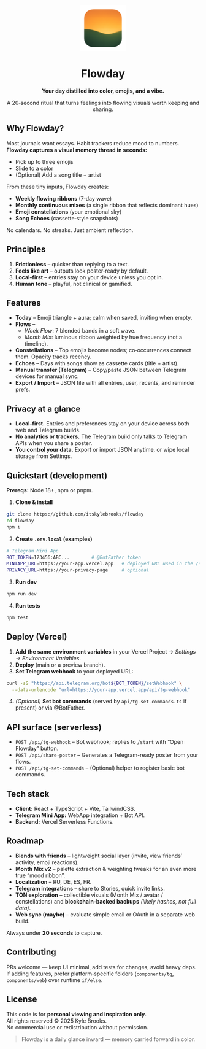 <div align="center">
  <img src="public/Flowday.png" alt="Flowday" width="120" />
  <h1>Flowday</h1>
  <p><strong>Your day distilled into color, emojis, and a vibe.</strong></p>
  <p>A 20‑second ritual that turns feelings into flowing visuals worth keeping and sharing.</p>
</div>

## Why Flowday?

Most journals want essays. Habit trackers reduce mood to numbers.  
**Flowday captures a visual memory thread in seconds:**

- Pick up to three emojis  
- Slide to a color  
- (Optional) Add a song title + artist  

From these tiny inputs, Flowday creates:

- **Weekly flowing ribbons** (7‑day wave)  
- **Monthly continuous mixes** (a single ribbon that reflects dominant hues)  
- **Emoji constellations** (your emotional sky)  
- **Song Echoes** (cassette‑style snapshots)

No calendars. No streaks. Just ambient reflection.

## Principles

1. **Frictionless** – quicker than replying to a text.  
2. **Feels like art** – outputs look poster‑ready by default.  
3. **Local‑first** – entries stay on your device unless you opt in.  
4. **Human tone** – playful, not clinical or gamified.

## Features

- **Today** – Emoji triangle + aura; calm when saved, inviting when empty.  
- **Flows** –  
  - *Week Flow*: 7 blended bands in a soft wave.  
  - *Month Mix*: luminous ribbon weighted by hue frequency (not a timeline).  
- **Constellations** – Top emojis become nodes; co‑occurrences connect them. Opacity tracks recency.  
- **Echoes** – Days with songs show as cassette cards (title + artist).  
- **Manual transfer (Telegram)** – Copy/paste JSON between Telegram devices for manual sync.
- **Export / Import** – JSON file with all entries, user, recents, and reminder prefs.

## Privacy at a glance

- **Local‑first.** Entries and preferences stay on your device across both web and Telegram builds.
- **No analytics or trackers.** The Telegram build only talks to Telegram APIs when you share a poster.
- **You control your data.** Export or import JSON anytime, or wipe local storage from Settings.

## Quickstart (development)

**Prereqs:** Node 18+, npm or pnpm.

1) **Clone & install**
```bash
git clone https://github.com/itskylebrooks/flowday
cd flowday
npm i
```

2) **Create `.env.local` (examples)**
```bash
# Telegram Mini App
BOT_TOKEN=123456:ABC...        # @BotFather token
MINIAPP_URL=https://your-app.vercel.app   # deployed URL used in the /start button
PRIVACY_URL=https://your-privacy-page     # optional

```

3) **Run dev**
```bash
npm run dev
```

4) **Run tests**
```bash
npm test
```

## Deploy (Vercel)

1) **Add the same environment variables** in your Vercel Project → *Settings → Environment Variables*.  
2) **Deploy** (main or a preview branch).  
3) **Set Telegram webhook** to your deployed URL:
```bash
curl -sS "https://api.telegram.org/bot${BOT_TOKEN}/setWebhook" \
  --data-urlencode "url=https://your-app.vercel.app/api/tg-webhook"
```
4) *(Optional)* **Set bot commands** (served by `api/tg-set-commands.ts` if present) or via @BotFather.  
## API surface (serverless)

- `POST /api/tg-webhook` – Bot webhook; replies to `/start` with “Open Flowday” button.  
- `POST /api/share-poster` – Generates a Telegram-ready poster from your flows.  
- `POST /api/tg-set-commands` – (Optional) helper to register basic bot commands.

## Tech stack

- **Client:** React + TypeScript + Vite, TailwindCSS.  
- **Telegram Mini App:** WebApp integration + Bot API.  
- **Backend:** Vercel Serverless Functions.  
## Roadmap

- **Blends with friends** – lightweight social layer (invite, view friends’ activity, emoji reactions).  
- **Month Mix v2** – palette extraction & weighting tweaks for an even more true “mood ribbon”.  
- **Localization** – RU, DE, ES, FR.  
- **Telegram integrations** – share to Stories, quick invite links.  
- **TON exploration** – collectible visuals (Month Mix / avatar / constellations) and **blockchain‑backed backups** *(likely hashes, not full data)*.  
- **Web sync (maybe)** – evaluate simple email or OAuth in a separate web build.

Always under **20 seconds** to capture.

## Contributing

PRs welcome — keep UI minimal, add tests for changes, avoid heavy deps.  
If adding features, prefer platform‑specific folders (`components/tg`, `components/web`) over runtime `if/else`.

## License

This code is for **personal viewing and inspiration only**.  
All rights reserved © 2025 Kyle Brooks.  
No commercial use or redistribution without permission.

> Flowday is a daily glance inward — memory carried forward in color.
